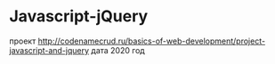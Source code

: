 # Javascript-jQuery
проект http://codenamecrud.ru/basics-of-web-development/project-javascript-and-jquery 
дата 2020 год
